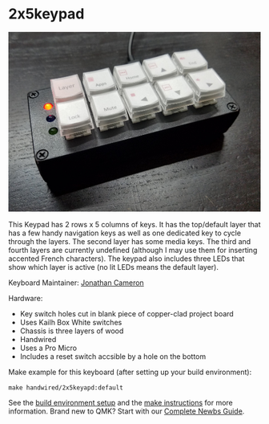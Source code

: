 # 2x5keypad

![2x5keypad](2x5keypad-small.jpg)

This Keypad has 2 rows x 5 columns of keys. It has the top/default layer that
has a few handy navigation keys as well as one dedicated key to cycle through
the layers. The second layer has some media keys. The third and fourth layers
are currently undefined (although I may use them for inserting accented French
characters). The keypad also includes three LEDs that show which layer is
active (no lit LEDs means the default layer).

Keyboard Maintainer: [Jonathan Cameron](https://github.com/jmcameron)  

Hardware:
  * Key switch holes cut in blank piece of copper-clad project board
  * Uses Kailh Box White switches
  * Chassis is three layers of wood
  * Handwired
  * Uses a Pro Micro
  * Includes a reset switch accsible by a hole on the bottom

Make example for this keyboard (after setting up your build environment):

    make handwired/2x5keyapd:default

See the [build environment setup](https://docs.qmk.fm/#/getting_started_build_tools) and the [make instructions](https://docs.qmk.fm/#/getting_started_make_guide) for more information. Brand new to QMK? Start with our [Complete Newbs Guide](https://docs.qmk.fm/#/newbs).
